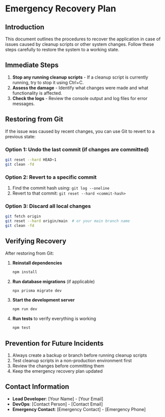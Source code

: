# Emergency Recovery Plan

## Introduction
This document outlines the procedures to recover the application in case of issues caused by cleanup scripts or other system changes. Follow these steps carefully to restore the system to a working state.

## Immediate Steps
1. **Stop any running cleanup scripts** - If a cleanup script is currently running, try to stop it using Ctrl+C.
2. **Assess the damage** - Identify what changes were made and what functionality is affected.
3. **Check the logs** - Review the console output and log files for error messages.

## Restoring from Git
If the issue was caused by recent changes, you can use Git to revert to a previous state:

### Option 1: Undo the last commit (if changes are committed)
```bash
git reset --hard HEAD~1
git clean -fd
```

### Option 2: Revert to a specific commit
1. Find the commit hash using: `git log --oneline`
2. Revert to that commit: `git reset --hard <commit-hash>`

### Option 3: Discard all local changes
```bash
git fetch origin
git reset --hard origin/main  # or your main branch name
git clean -fd
```

## Verifying Recovery
After restoring from Git:

1. **Reinstall dependencies**
   ```bash
   npm install
   ```

2. **Run database migrations** (if applicable)
   ```bash
   npx prisma migrate dev
   ```

3. **Start the development server**
   ```bash
   npm run dev
   ```

4. **Run tests** to verify everything is working
   ```bash
   npm test
   ```

## Prevention for Future Incidents
1. Always create a backup or branch before running cleanup scripts
2. Test cleanup scripts in a non-production environment first
3. Review the changes before committing them
4. Keep the emergency recovery plan updated

## Contact Information
- **Lead Developer**: [Your Name] - [Your Email]
- **DevOps**: [Contact Person] - [Contact Email]
- **Emergency Contact**: [Emergency Contact] - [Emergency Phone]
